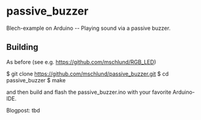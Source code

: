 # passive_buzzer
Blech-example on Arduino -- Playing sound via a passive buzzer.

## Building

As before (see e.g. https://github.com/mschlund/RGB_LED)

$ git clone https://github.com/mschlund/passive_buzzer.git
$ cd passive_buzzer
$ make

and then build and flash the passive_buzzer.ino with your favorite Arduino-IDE.

Blogpost: tbd
